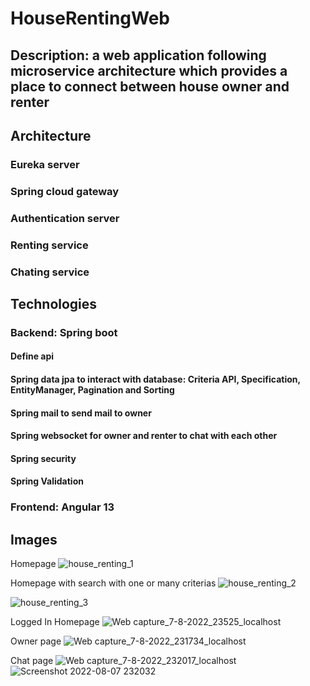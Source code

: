 # HouseRentingWeb
 ## Description: a web application following microservice architecture which provides a place to connect between house owner and renter
 
 
 ## Architecture
 ### Eureka server
 ### Spring cloud gateway
 ### Authentication server
 ### Renting service
 ### Chating service
 
 
 ## Technologies
 
 ### Backend: Spring boot
 #### Define api
 #### Spring data jpa to interact with database: Criteria API, Specification, EntityManager, Pagination and Sorting
 #### Spring mail to send mail to owner 
 #### Spring websocket for owner and renter to chat with each other
 #### Spring security
 #### Spring Validation
 
 ### Frontend: Angular 13
 
 
 ## Images
 
 Homepage
 ![house_renting_1](https://user-images.githubusercontent.com/58656986/183302090-ae6ac5c9-f4f3-4bce-a5f8-9460eec8e69a.png)
 
 Homepage with search with one or many criterias
 ![house_renting_2](https://user-images.githubusercontent.com/58656986/183302233-ca96d3fe-53c1-4bd3-b940-2c8a9db0326c.png)

![house_renting_3](https://user-images.githubusercontent.com/58656986/183302238-26d6ba0a-3395-4f77-a7ba-f868ffd128e2.png)

 Logged In Homepage
![Web capture_7-8-2022_23525_localhost](https://user-images.githubusercontent.com/58656986/183302158-da9ff86c-fd71-469a-ab45-7327f2b09a3c.jpeg)

 Owner page
![Web capture_7-8-2022_231734_localhost](https://user-images.githubusercontent.com/58656986/183302168-13897625-358a-444f-b36a-5d88e16adc4d.jpeg)

 Chat page
![Web capture_7-8-2022_232017_localhost](https://user-images.githubusercontent.com/58656986/183302175-3bc40d2f-91f9-4226-9ec0-e257ea5764c6.jpeg)
![Screenshot 2022-08-07 232032](https://user-images.githubusercontent.com/58656986/183302182-c1468196-889b-405d-8caf-274323f9de0c.png)




 

 
